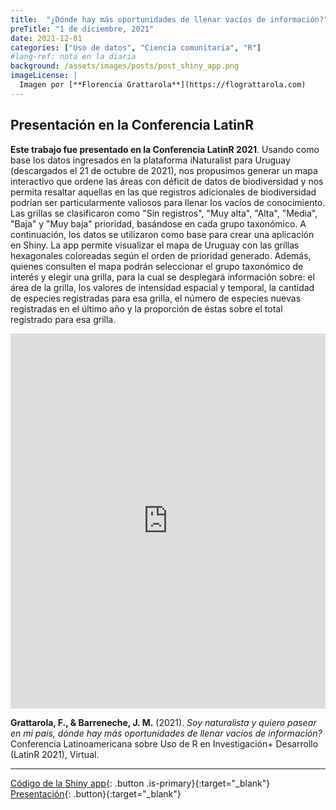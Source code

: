 ```yaml
---
title:  "¿Dónde hay más oportunidades de llenar vacíos de información?"
preTitle: "1 de diciembre, 2021"
date: 2021-12-01
categories: ["Uso de datos", "Ciencia comunitaria", "R"]
#lang-ref: nota en la diaria
background: /assets/images/posts/post_shiny_app.png
imageLicense: |
  Imagen por [**Florencia Grattarola**](https://flograttarola.com)
---
```


## Presentación en la Conferencia LatinR

**Este trabajo fue presentado en la Conferencia LatinR 2021**. Usando como base los datos ingresados en la plataforma iNaturalist para Uruguay (descargados el 21 de octubre de 2021), nos propusimos generar un mapa interactivo que ordene las áreas con déficit de datos de biodiversidad y nos permita resaltar aquellas en las que registros adicionales de biodiversidad podrían ser particularmente valiosos para llenar los vacíos de conocimiento. Las grillas se clasificaron como "Sin registros", "Muy alta", "Alta", "Media", "Baja" y "Muy baja" prioridad, basándose en cada grupo taxonómico. A continuación, los datos se utilizaron como base para crear una aplicación en Shiny. La app permite visualizar el mapa de Uruguay con las grillas hexagonales coloreadas según el orden de prioridad generado. Además, quienes consulten el mapa podrán seleccionar el grupo taxonómico de interés y elegir una grilla, para la cual se desplegará información sobre: el área de la grilla, los valores de intensidad espacial y temporal, la cantidad de especies registradas para esa grilla, el número de especies nuevas registradas en el último año y la proporción de éstas sobre el total registrado para esa grilla.


<iframe height="600px" width="100%" frameborder="no" src="https://bienflorencia.shinyapps.io/iNatUy_priority_map/"> </iframe>

**Grattarola, F., & Barreneche, J. M.** (2021). *Soy naturalista y quiero pasear en mi país, dónde hay más oportunidades de llenar vacíos de información?* Conferencia Latinoamericana sobre Uso de R en Investigación+ Desarrollo (LatinR 2021), Virtual.

***

[Código de la Shiny app](https://github.com/bienflorencia/LatinR2021/tree/main/iNatUy_priority_map){: .button .is-primary}{:target="_blank"} [Presentación](https://github.com/bienflorencia/LatinR2021/raw/5081c1cac28a4207a653771da89870146ab7bca3/docs/xaringan_latinR/Presentacion_NaturalistaUY.pdf){: .button}{:target="_blank"}
